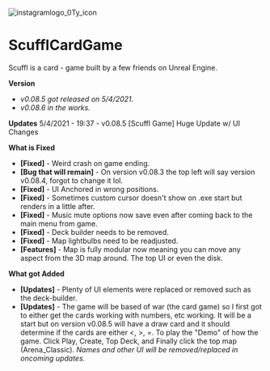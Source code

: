 ![instagramlogo_0Ty_icon](https://user-images.githubusercontent.com/83662366/117080672-5576e480-ad0c-11eb-889f-4f4b9618fa9c.png)
# ScufflCardGame
Scuffl is a card - game built by a few friends on Unreal Engine.

**Version**
- *v0.08.5 got released on 5/4/2021.*
- *v0.08.6 in the works.*

**Updates**
5/4/2021 - 19:37 - v0.08.5 [Scuffl Game]
Huge Update w/ UI Changes

**What is Fixed**
- **[Fixed]** - Weird crash on game ending. 
- **[Bug that will remain]** - On version v0.08.3 the top left will say version v0.08.4, forgot to change it lol.
- **[Fixed]** - UI Anchored in wrong positions.
- **[Fixed]** - Sometimes custom cursor doesn't show on .exe start but renders in a little after.
- **[Fixed]** - Music mute options now save even after coming back to the main menu from game.
- **[Fixed]** - Deck builder needs to be removed.
- **[Fixed]** - Map lightbulbs need to be readjusted.
- **[Features]** - Map is fully modular now meaning you can move any aspect from the 3D map around. The top UI or even the disk. 

**What got Added**
- **[Updates]** - Plenty of UI elements were replaced or removed such as the deck-builder.
- **[Updates]** - The game will be based of war (the card game) so I first got to either get the cards working with numbers, etc working. It will be a start but on version v0.08.5 will have a draw card and it should determine if the cards are either <, >, =.
To play the "Demo" of how the game. Click Play, Create, Top Deck, and Finally click the top map (Arena_Classic).
*Names and other UI will be removed/replaced in oncoming updates.*
